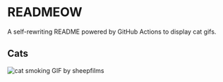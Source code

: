 # READMEOW

A self-rewriting README powered by GitHub Actions to display cat gifs.

## Cats

![cat smoking GIF by sheepfilms](https://media2.giphy.com/media/l0ExdMHUDKteztyfe/200.gif?cid=9acd02dak4psfzdemhrxlss97nsuu77y2ds6z4w728e88ayo&ep=v1_gifs_search&rid=200.gif&ct=g)
